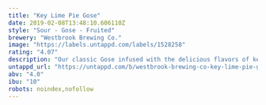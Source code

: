 ```yaml
---
title: "Key Lime Pie Gose"
date: 2019-02-08T13:48:10.606110Z
style: "Sour - Gose - Fruited"
brewery: "Westbrook Brewing Co."
image: "https://labels.untappd.com/labels/1528258"
rating: "4.07"
description: "Our classic Gose infused with the delicious flavors of key lime pie."
untappd_url: "https://untappd.com/b/westbrook-brewing-co-key-lime-pie-gose/1528258"
abv: "4.0"
ibu: "10"
robots: noindex,nofollow
---
```

